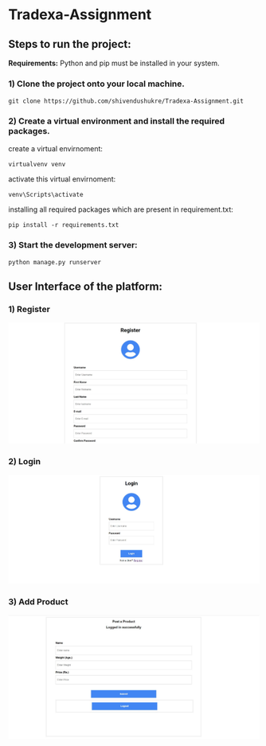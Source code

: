 # Tradexa-Assignment

## Steps to run the project:
	
**Requirements:** Python and pip must be installed in your system.

### 1) Clone the project onto your local machine.

	git clone https://github.com/shivendushukre/Tradexa-Assignment.git

### 2) Create a virtual environment and install the required packages.


create a virtual envirnoment:

	virtualvenv venv

activate this virtual envirnoment:

	venv\Scripts\activate

installing all required packages which are present in requirement.txt:

	pip install -r requirements.txt

### 3) Start the development server:

	python manage.py runserver

</p>
</details>

## User Interface of the platform:
### 1) Register
![Register](./screenshots/register.jpg)

### 2) Login
![Login](./screenshots/login.jpg)

### 3) Add Product
![product](./screenshots/add_product.jpg)
